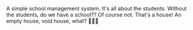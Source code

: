 A simple school management system. It's all about the students. Without the students,  do we have a school?? Of course not. That's a house! An empty house, void house, what? 🧐🧐🧐
